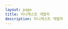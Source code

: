 ```yaml
---
layout: page
title: 미니캐스트 개발자
description: 미니캐스트 개발자
---
```


<script setup>
import {
  VPTeamPage,
  VPTeamPageTitle,
  VPTeamPageSection,
  VPTeamMembers
} from 'vitepress/theme'

const developer = [
  {
    avatar: 'https://avatars.githubusercontent.com/u/110483588?v=4',
    name: '안동민',
    title: 'Developer',
    desc: 'A knight of Information processing.',
    links: [
      { icon: 'github', link: 'https://github.com/andongmin94' },
    ]
  }
]
</script>

<VPTeamPage>
  <VPTeamPageTitle>
    <template #title>미니캐스트 개발자</template>
  </VPTeamPageTitle>
  <VPTeamMembers :members="developer" />
</VPTeamPage>